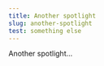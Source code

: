 ```yaml
---
title: Another spotlight
slug: another-spotlight
test: something else
---
```


Another spotlight...
